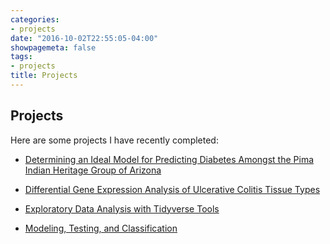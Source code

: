 ```yaml
---
categories:
- projects
date: "2016-10-02T22:55:05-04:00"
showpagemeta: false
tags:
- projects
title: Projects
---
```

## Projects 

Here are some projects I have recently completed:

- [Determining an Ideal Model for Predicting Diabetes Amongst the Pima Indian Heritage Group of Arizona](/project4.pdf)

- [Differential Gene Expression Analysis of Ulcerative Colitis Tissue Types](/project12345.pdf)

- [Exploratory Data Analysis with Tidyverse Tools](/project1/)

- [Modeling, Testing, and Classification](/project2/)



